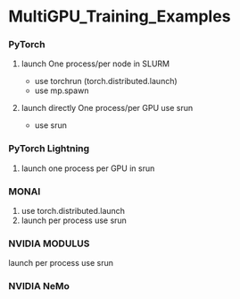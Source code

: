 # MultiGPU_Training_Examples
### PyTorch 
  1. launch One process/per node in SLURM
    
     - use torchrun (torch.distributed.launch)
     - use mp.spawn
    
  2. launch directly One process/per GPU use srun
     - use srun

### PyTorch Lightning
  1. launch one process per GPU in srun

### MONAI
  1. use torch.distributed.launch
  2. launch per process use srun

### NVIDIA MODULUS
  launch per process use srun

### NVIDIA NeMo 